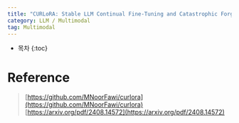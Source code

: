 ```yaml
---
title: "CURLoRA: Stable LLM Continual Fine-Tuning and Catastrophic Forgetting Mitigation (작성 중)"
category: LLM / Multimodal
tag: Multimodal
---
```








* 목차
{:toc}












# Reference

> [https://github.com/MNoorFawi/curlora](https://github.com/MNoorFawi/curlora)<br>
> [https://arxiv.org/pdf/2408.14572](https://arxiv.org/pdf/2408.14572)
